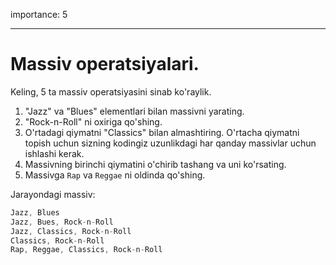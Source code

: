 importance: 5

---

# Massiv operatsiyalari.

Keling, 5 ta massiv operatsiyasini sinab ko'raylik.

1. "Jazz" va "Blues" elementlari bilan massivni yarating.
2. "Rock-n-Roll" ni oxiriga qo'shing.
3. O'rtadagi qiymatni "Classics" bilan almashtiring. O'rtacha qiymatni topish uchun sizning kodingiz uzunlikdagi har qanday massivlar uchun ishlashi kerak.
4. Massivning birinchi qiymatini o'chirib tashang va uni ko'rsating.
5. Massivga `Rap` va `Reggae` ni oldinda qo'shing.

Jarayondagi massiv:

```js no-beautify
Jazz, Blues
Jazz, Bues, Rock-n-Roll
Jazz, Classics, Rock-n-Roll
Classics, Rock-n-Roll
Rap, Reggae, Classics, Rock-n-Roll
```

